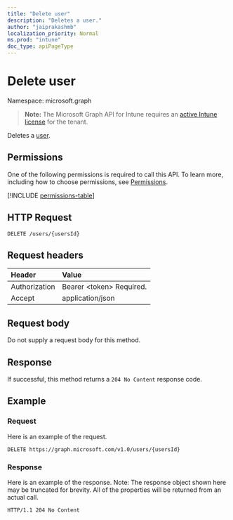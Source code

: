 ```yaml
---
title: "Delete user"
description: "Deletes a user."
author: "jaiprakashmb"
localization_priority: Normal
ms.prod: "intune"
doc_type: apiPageType
---
```


# Delete user

Namespace: microsoft.graph

> **Note:** The Microsoft Graph API for Intune requires an [active Intune license](https://go.microsoft.com/fwlink/?linkid=839381) for the tenant.

Deletes a [user](../resources/intune-onboarding-user.md).

## Permissions
One of the following permissions is required to call this API. To learn more, including how to choose permissions, see [Permissions](/graph/permissions-reference).

<!-- { "blockType": "permissions", "name": "intune_onboarding_user_delete" } -->
[!INCLUDE [permissions-table](../includes/permissions/intune-onboarding-user-delete-permissions.md)]

## HTTP Request
<!-- {
  "blockType": "ignored"
}
-->
``` http
DELETE /users/{usersId}
```

## Request headers
|Header|Value|
|:---|:---|
|Authorization|Bearer &lt;token&gt; Required.|
|Accept|application/json|

## Request body
Do not supply a request body for this method.

## Response
If successful, this method returns a `204 No Content` response code.

## Example

### Request
Here is an example of the request.
``` http
DELETE https://graph.microsoft.com/v1.0/users/{usersId}
```

### Response
Here is an example of the response. Note: The response object shown here may be truncated for brevity. All of the properties will be returned from an actual call.
``` http
HTTP/1.1 204 No Content
```
